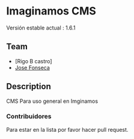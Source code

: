 # Imaginamos CMS

Versión estable actual : 1.6.1

## Team

* [Rigo B castro]
* [Jose Fonseca](http://josefonseca.me/)

## Description

CMS Para uso general en Imginamos

### Contribuidores

Para estar en la lista por favor hacer pull request.